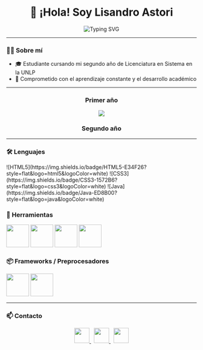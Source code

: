 <h1 align="center">👋 ¡Hola! Soy Lisandro Astori</h1>

<p align="center">
  <img src="https://readme-typing-svg.herokuapp.com?font=Fira+Code&size=22&pause=1000&color=FFD700&center=true&vCenter=true&width=500&lines=Estudiante+de+Sistemas;Aprendiendo+nuevas+tecnologías+🚀&background=00000000&cursorColor=00FFFF" alt="Typing SVG" />
</p>

---

<h3>🧑‍💻 Sobre mí</h3>

- 🎓 Estudiante cursando mi segundo año de Licenciatura en Sistema en la UNLP  
- 🧩 Comprometido con el aprendizaje constante y el desarrollo académico

---
<div align="center">

<h3>Primer año</h3>
<a href="https://github.com/LisandroAstori/TallerDeProgramacion/tree/main">
  <img src="https://github-readme-stats.vercel.app/api/pin/?username=LisandroAstori&repo=TallerDeProgramacion&theme=gruvbox" />
</a>

<h3>Segundo año</h3>

</div>

---

<h3>🛠️ Lenguajes</h3>
  ![HTML5](https://img.shields.io/badge/HTML5-E34F26?style=flat&logo=html5&logoColor=white)
  ![CSS3](https://img.shields.io/badge/CSS3-1572B6?style=flat&logo=css3&logoColor=white)
  ![Java](https://img.shields.io/badge/Java-ED8B00?style=flat&logo=java&logoColor=white)

<h3>🔧 Herramientas</h3>
<p>
  <img src="https://cdn.jsdelivr.net/gh/devicons/devicon/icons/git/git-original.svg" width="60px"/>
  <img src="https://cdn.jsdelivr.net/gh/devicons/devicon/icons/github/github-original.svg" width="60px"/>
  <img src="https://cdn.jsdelivr.net/gh/devicons/devicon/icons/vscode/vscode-original.svg" width="60px"/>
  <img src="https://cdn.jsdelivr.net/gh/devicons/devicon/icons/figma/figma-original.svg" width="60px"/>
</p>

<h3>📦 Frameworks / Preprocesadores</h3>
<p>
  <img src="https://cdn.jsdelivr.net/gh/devicons/devicon/icons/bootstrap/bootstrap-original.svg" width="60px"/>
  <img src="https://cdn.jsdelivr.net/gh/devicons/devicon/icons/sass/sass-original.svg" width="60px"/>
</p>

---

<h3>📫 Contacto</h3>
<p align="center">
  <a href="mailto:lisandroastori@gmail.com">
    <img src="https://cdn.jsdelivr.net/gh/devicons/devicon/icons/google/google-original.svg" width="40px" />
  </a>
  &nbsp;
  <a href="https://www.linkedin.com/in/lisandroastori/">
    <img src="https://cdn.jsdelivr.net/gh/devicons/devicon/icons/linkedin/linkedin-original.svg" width="40px" />
  </a>
  &nbsp;
  <a href="https://github.com/LisandroAstori">
    <img src="https://cdn.jsdelivr.net/gh/devicons/devicon/icons/github/github-original.svg" width="40px" />
  </a>
</p>



